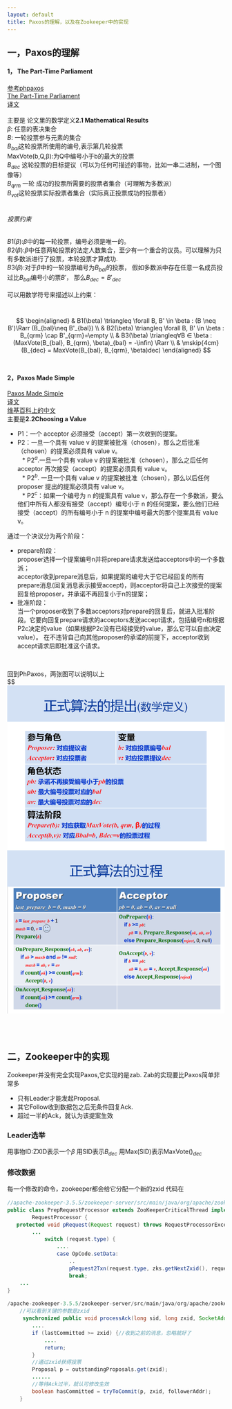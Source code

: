 ```yaml
---
layout: default
title: Paxos的理解，以及在Zookeeper中的实现
---
```

## 一，Paxos的理解<br>
#### 1， The Part-Time Parliament<br>
[参考phpaxos](https://zhuanlan.zhihu.com/p/21438357)<br>
[The Part-Time Parliament](https://www.microsoft.com/en-us/research/uploads/prod/2016/12/The-Part-Time-Parliament.pdf)<br>
[译文](https://www.cnblogs.com/hzmark/p/The_Part-Time_Parliament.html)<br>
<br>
主要是  论文里的数学定义**2.1 Mathematical Results**<br>
$\beta$: 任意的表决集合<br>
$B$: 一轮投票参与元素的集合<br>
$B_{bal}$这轮投票所使用的编号,表示第几轮投票<br>
MaxVote(b,Q,β):为Q中编号小于b的最大的投票<br>
$B_{dec}$ 这轮投票的目标提议（可以为任何可描述的事物，比如一串二进制，一个图像等）<br>
$B_{qrm}$ 一轮 成功的投票所需要的投票者集合（可理解为多数派）<br>
$B_{vot}$这轮投票实际投票者集合（实际真正投票成功的投票者）<br>
<br>
###### 投票约束<br>
$B1(\beta)$:$\beta$中的每一轮投票，编号必须是唯一的。<br>
$B2(\beta)$:$\beta$中任意两轮投票的法定人数集合，至少有一个重合的议员。可以理解为只有多数派进行了投票，本轮投票才算成功.<br>
$B3(\beta)$:对于$\beta$中的一轮投票编号为$B_{bal}$的投票， 假如多数派中存在任意一名成员投过比$B_{bal}$编号小的票$B'$， 那么$B_{dec}=B'_{dec}$<br>
<br>
可以用数学符号来描述以上约束：<br>
<br>
<br>
$$
\begin{aligned}
& B1(\beta) \triangleq \forall B, B' \in \beta :  (B \neq B')\Rarr (B_{bal}\neq B'_{bal}) \\
& B2(\beta) \triangleq \forall B, B' \in \beta :  B_{qrm} \cap B'_{qrm}=\empty \\
& B3(\beta) \triangleq∀B ∈ \beta : (MaxVote(B_{bal}, B_{qrm}, \beta)_{bal} = -\infin) \Rarr \\
 & \mskip{4cm} (B_{dec} = MaxVote(B_{bal}, B_{qrm}, \beta)dec)
\end{aligned}
$$
<br>
#### 2，Paxos Made Simple<br>
[Paxos Made Simple](https://www.microsoft.com/en-us/research/uploads/prod/2016/12/paxos-simple-Copy.pdf)<br>
[译文](https://blog.csdn.net/fantasy0126/article/details/73698660)<br>
[维基百科上的中文](https://zh.wikipedia.org/wiki/Paxos%E7%AE%97%E6%B3%95)<br>
主要是**2.2Choosing a Value**<br>

* P1：一个 acceptor 必须接受（accept）第一次收到的提案。<br>
* P2：一旦一个具有 value v 的提案被批准（chosen），那么之后批准（chosen）的提案必须具有 value v。<br>
&ensp; * P2$^a$.一旦一个具有 value v 的提案被批准（chosen），那么之后任何 acceptor 再次接受（accept）的提案必须具有 value v。<br>
&ensp; * P2$^b$. 一旦一个具有 value v 的提案被批准（chosen），那么以后任何 proposer 提出的提案必须具有 value v。<br>
&ensp; * P2$^c$：如果一个编号为 n 的提案具有 value v，那么存在一个多数派，要么他们中所有人都没有接受（accept）编号小于 n 的任何提案，要么他们已经接受（accept）的所有编号小于 n 的提案中编号最大的那个提案具有 value v。<br>

 通过一个决议分为两个阶段：<br>

* prepare阶段：<br>
proposer选择一个提案编号n并将prepare请求发送给acceptors中的一个多数派；<br>
acceptor收到prepare消息后，如果提案的编号大于它已经回复的所有prepare消息(回复消息表示接受accept)，则acceptor将自己上次接受的提案回复给proposer，并承诺不再回复小于n的提案；<br>
* 批准阶段：<br>
当一个proposer收到了多数acceptors对prepare的回复后，就进入批准阶段。它要向回复prepare请求的acceptors发送accept请求，包括编号n和根据P2c决定的value（如果根据P2c没有已经接受的value，那么它可以自由决定value）。
在不违背自己向其他proposer的承诺的前提下，acceptor收到accept请求后即批准这个请求。<br>
<br>

回到PhPaxos，两张图可以说明以上<br>
$$<br>
![Xixia](/assets/images/8fefe554dbafa11a3961bef654759ca5_hd.png)<br>
![Xixia](/assets/images/4fa5876e919fe2b9490612a61ec2eb1d_hd.png)<br>
<br>
<br>
<br>
## 二，Zookeeper中的实现<br>
Zookeeper并没有完全实现Paxos,它实现的是zab. Zab的实现要比Paxos简单非常多
* 只有Leader才能发起Proposal.
* 其它Follow收到数据包之后无条件回复Ack.
* 超过一半的Ack，就认为该提案生效

### Leader选举
用事物ID:ZXID表示一个$\beta$
用SID表示$B_{dec}$
用Max(SID)表示MaxVote()$_{dec}$

### 修改数据
每一个修改的命令，zookeeper都会给它分配一个新的zxid
代码在
```java
//apache-zookeeper-3.5.5/zookeeper-server/src/main/java/org/apache/zookeeper/server/PrepRequestProcessor.java
public class PrepRequestProcessor extends ZooKeeperCriticalThread implements
        RequestProcessor {
   protected void pRequest(Request request) throws RequestProcessorException {
        ...
            switch (request.type) {
                ....
                case OpCode.setData:
                    ..              
                    pRequest2Txn(request.type, zks.getNextZxid(), request, setDataRequest, true);
                    break;
    ...
}
```

```java
/apache-zookeeper-3.5.5/zookeeper-server/src/main/java/org/apache/zookeeper/server/quorum
    //可以看到关键的参数是zxid
     synchronized public void processAck(long sid, long zxid, SocketAddress followerAddr) {        
        ....
        if (lastCommitted >= zxid) {//收到之前的消息，忽略就好了
            ....
            return;
        }
        //通过zxid获得投票
        Proposal p = outstandingProposals.get(zxid);
        ......
        //等待Ack过半，就认可修改生效
        boolean hasCommitted = tryToCommit(p, zxid, followerAddr);
    }
    
```